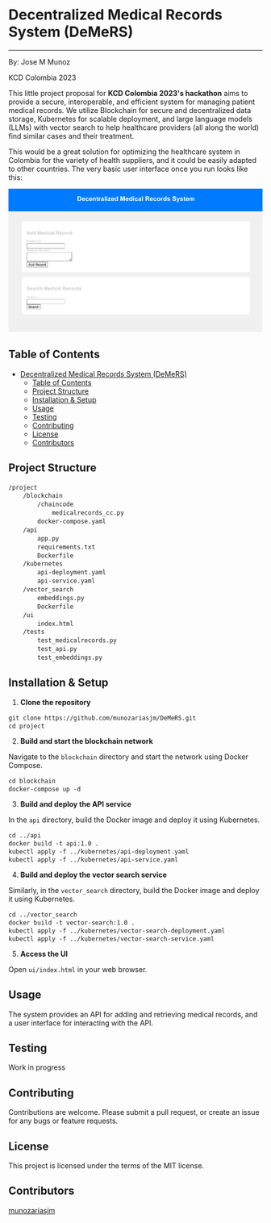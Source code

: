 
# Decentralized Medical Records System (DeMeRS)
---


By: Jose M Munoz

KCD Colombia 2023

This little project proposal for **KCD Colombia 2023's hackathon** aims to provide a secure, interoperable, and efficient system for managing patient medical records. We utilize Blockchain for secure and decentralized data storage, Kubernetes for scalable deployment, and large language models (LLMs) with vector search to help healthcare providers (all along the world) find similar cases and their treatment.

This would be a great solution for optimizing the healthcare system in Colombia for the variety of health suppliers, and it could be easily adapted to other countries. The very basic user interface once you run looks like this:

![UI](assets/ui.png)

## Table of Contents

- [Decentralized Medical Records System (DeMeRS)](#decentralized-medical-records-system-demers)
  - [Table of Contents](#table-of-contents)
  - [Project Structure](#project-structure)
  - [Installation \& Setup](#installation--setup)
  - [Usage](#usage)
  - [Testing](#testing)
  - [Contributing](#contributing)
  - [License](#license)
  - [Contributors](#contributors)

## Project Structure

```bash
/project
    /blockchain
        /chaincode
            medicalrecords_cc.py
        docker-compose.yaml
    /api
        app.py
        requirements.txt
        Dockerfile
    /kubernetes
        api-deployment.yaml
        api-service.yaml
    /vector_search
        embeddings.py
        Dockerfile
    /ui
        index.html
    /tests
        test_medicalrecords.py
        test_api.py
        test_embeddings.py
```

## Installation & Setup

1. **Clone the repository**
```
git clone https://github.com/munozariasjm/DeMeRS.git
cd project
```

2. **Build and start the blockchain network**

Navigate to the `blockchain` directory and start the network using Docker Compose.
```
cd blockchain
docker-compose up -d
```

3. **Build and deploy the API service**

In the `api` directory, build the Docker image and deploy it using Kubernetes.
```
cd ../api
docker build -t api:1.0 .
kubectl apply -f ../kubernetes/api-deployment.yaml
kubectl apply -f ../kubernetes/api-service.yaml
```

4. **Build and deploy the vector search service**

Similarly, in the `vector_search` directory, build the Docker image and deploy it using Kubernetes.
```
cd ../vector_search
docker build -t vector-search:1.0 .
kubectl apply -f ../kubernetes/vector-search-deployment.yaml
kubectl apply -f ../kubernetes/vector-search-service.yaml
```

5. **Access the UI**

Open `ui/index.html` in your web browser.

## Usage

The system provides an API for adding and retrieving medical records, and a user interface for interacting with the API.

## Testing

Work in progress

## Contributing

Contributions are welcome. Please submit a pull request, or create an issue for any bugs or feature requests.

## License

This project is licensed under the terms of the MIT license.

## Contributors

[munozariasjm](https://github.com/munozariasjm)